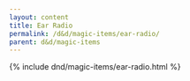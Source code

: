 ```yaml
---
layout: content
title: Ear Radio
permalink: /d&d/magic-items/ear-radio/
parent: d&d/magic-items
---
```


{% include dnd/magic-items/ear-radio.html %}